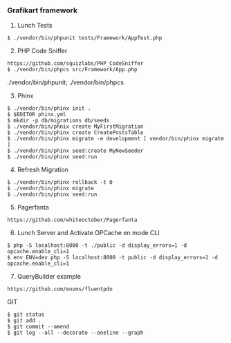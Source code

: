 ### Grafikart framework


1. Lunch Tests 
```
$ ./vendor/bin/phpunit tests/Framework/AppTest.php
```

2. PHP Code Sniffer 
```
https://github.com/squizlabs/PHP_CodeSniffer
$ ./vendor/bin/phpcs src/Framework/App.php
```

./vendor/bin/phpunit; ./vendor/bin/phpcs



3. Phinx 
```
$ ./vendor/bin/phinx init .
$ $EDITOR phinx.yml
$ mkdir -p db/migrations db/seeds
$ ./vendor/bin/phnix create MyFirstMigration
$ ./vendor/bin/phinx create CreatePostsTable
$ ./vendor/bin/phinx migrate -e development [ vendor/bin/phinx migrate ]
$ ./vendor/bin/phinx seed:create MyNewSeeder
$ ./vendor/bin/phinx seed:run
```

4. Refresh Migration 
```
$ ./vendor/bin/phinx rollback -t 0
$ ./vendor/bin/phinx migrate
$ ./vendor/bin/phinx seed:run
```

5. Pagerfanta 
```
https://github.com/whiteoctober/Pagerfanta
```


6. Lunch Server and Activate OPCache en mode CLI
```
$ php -S localhost:8000 -t ./public -d display_errors=1 -d opcache.enable_cli=1
$ env ENV=dev php -S localhost:8000 -t public -d display_errors=1 -d opcache.enable_cli=1
```

7. QueryBuilder example 
```
https://github.com/envms/fluentpdo
```

GIT 
```
$ git status
$ git add .
$ git commit --amend
$ git log --all --decorate --oneline --graph
```



